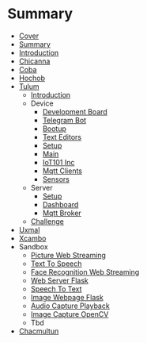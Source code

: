 # Summary

* [Cover](README.md)
* [Summary](SUMMARY.md)
* [Introduction](Introduction.md)
* [Chicanna](Chicanna/documentation/Chicanna.md)
* [Coba](Coba/documentation/Coba.md)
* [Hochob](Hochob/documentation/Hochob.md)
* [Tulum](Tulum/documentation/Openstack.md)
   * [Introduction](Tulum/documentation/Introduction.md)
   * Device
       * [Development Board](Tulum/documentation/DevelopmentBoard.md)
       * [Telegram Bot](Tulum/documentation/TelegramBot.md)
       * [Bootup](Tulum/documentation/Bootup.md)
       * [Text Editors](Tulum/documentation/TextEditors.md)
       * [Setup](Tulum/documentation/DeviceSetup.md)
       * [Main](Tulum/documentation/Main.md)
       * [IoT101 Inc](Tulum/documentation/IoT101Inc.md)
       * [Mqtt Clients](Tulum/documentation/MqttClients.md)
       * [Sensors](Tulum/documentation/Sensors.md)
   * Server
       * [Setup](Tulum/documentation/ServerSetup.md)
       * [Dashboard](Tulum/documentation/Dashboard.md)
       * [Mqtt Broker](Tulum/documentation/MqttBroker.md)
   * [Challenge](Tulum/documentation/Challenge.md)
* [Uxmal](Uxmal/documentation/Uxmal.md)
* [Xcambo](Xcambo/documentation/Xcambo.md)
* Sandbox
   * [Picture Web Streaming](PictureWebStreaming/README.md)
   * [Text To Speech](TextToSpeech/README.md)
   * [Face Recognition Web Streaming](FaceRecognitionWebStreaming/README.md)
   * [Web Server Flask](WebServerFlask/README.md)
   * [Speech To Text](SpeechToText/README.md)
   * [Image Webpage Flask](ImageWebpageFlask/README.md)
   * [Audio Capture Playback](AudioCapturePlayback/README.md)
   * [Image Capture OpenCV](ImageCaptureOpenCV/README.md)
   * Tbd
* [Chacmultun](Chacmultun/documentation/Chacmultun.md)

